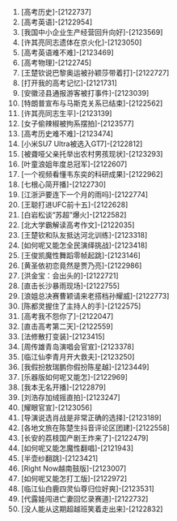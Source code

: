 
1. [高考历史]-[2122737]
1. [高考英语]-[2122954]
1. [我国中小企业生产经营回升向好]-[2123569]
1. [许其亮同志遗体在京火化]-[2123050]
1. [高考英语难不难]-[2123469]
1. [高考物理]-[2122745]
1. [王楚钦说巴黎奥运被孙颖莎带着打]-[2122727]
1. [打开我的高考记忆]-[2121731]
1. [安徽泾县通报游客被打事件]-[2123039]
1. [特朗普宣布与马斯克关系已结束]-[2122562]
1. [许其亮同志生平]-[2123139]
1. [女子偷辣椒被拘系摆拍]-[2123577]
1. [高考历史难不难]-[2123474]
1. [小米SU7 Ultra被选入GT7]-[2122812]
1. [被聋哑父亲托举出农村男孩现状]-[2123293]
1. [叶童浪姐年度总冠军]-[2122607]
1. [一个视频看懂韦东奕的科研成果]-[2122962]
1. [七根心简开播]-[2122730]
1. [江浙沪要连下一个月的雨吗]-[2122774]
1. [王聪打进UFC前十五]-[2122628]
1. [白岩松谈“苏超”爆火]-[2122582]
1. [北大学霸解读高考作文]-[2122035]
1. [王楚钦和队友抵达河北训练]-[2123318]
1. [如何呢又能怎全民演绎挑战]-[2123418]
1. [王俊凯魔性舞蹈零帧起跳]-[2123146]
1. [黄圣依初恋竟然是贾乃亮]-[2122986]
1. [洪金宝：会出头的]-[2122721]
1. [直击长沙暴雨现场]-[2122755]
1. [浪姐总决赛曹颖请来老搭档孙耀威]-[2122773]
1. [陈都灵握住了主持人的手]-[2122575]
1. [高考我不怨你了]-[2122047]
1. [直击高考第二天]-[2122559]
1. [法修散打变装]-[2123415]
1. [周传雄青岛演唱会官宣]-[2123378]
1. [临江仙李青月开大救夫]-[2123250]
1. [我假扮敖瑞鹏你假扮陈星越]-[2123449]
1. [乐器版如何呢又能怎]-[2122969]
1. [我本无名开播]-[2122879]
1. [刘浩存加绒摇直拍]-[2123247]
1. [耀眼官宣]-[2123056]
1. [导演说选肖战是非常正确的选择]-[2123189]
1. [各地文旅在陈楚生抖音评论区团建]-[2122558]
1. [长安的荔枝国产剧王炸来了]-[2122479]
1. [如何呢又能怎魔性翻唱]-[2121943]
1. [半壶纱翻跳]-[2123421]
1. [Right Now越南鼓版]-[2123007]
1. [如何呢又能怎打工版]-[2122972]
1. [临江仙白鹿四灵仙尊归位好爽]-[2123531]
1. [代露娃闯进亡妻回忆录赛道]-[2122732]
1. [没人能从这期超越班笑着走出来]-[2122832]